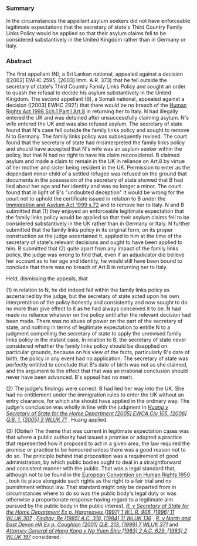 ### Summary

In the circumstances the appellant asylum seekers did not have enforceable legitimate expectations that the secretary of state's Third Country Family Links Policy would be applied so that their asylum claims fell to be considered substantively in the United Kingdom rather than in Germany or Italy.

### Abstract

The first appellant (N), a Sri Lankan national, appealed against a decision ([2002] EWHC 2595, [2003] Imm. A.R. 373) that he fell outside the secretary of state's Third Country Family Links Policy and sought an order to quash the refusal to decide his asylum substantively in the United Kingdom. The second appellant (B), a Somali national, appealed against a decision ([2003] EWHC 2921) that there would be no breach of the [Human Rights Act 1998 Sch.1 Part I Art.8](https://uk.westlaw.com/Document/I2B36F6F0E45011DA8D70A0E70A78ED65/View/FullText.html?originationContext=document&transitionType=DocumentItem&ppcid=5ecf1c23b1ad4316b46b3e0d3638bd02&contextData=(sc.Default)) in returning her to Italy. N had illegally entered the UK and was detained after unsuccessfully claiming asylum. N's wife entered the UK and was also refused asylum. The secretary of state found that N's case fell outside the family links policy and sought to remove N to Germany. The family links policy was subsequently revised. The court found that the secretary of state had misinterpreted the family links policy and should have accepted that N's wife was an asylum seeker within the policy, but that N had no right to have his claim reconsidered. B claimed asylum and made a claim to remain in the UK in reliance on Art.8 by virtue of her mother and sister being resident in the UK. Permission to enter as the dependant minor child of a settled refugee was refused on the ground that documents in the possession of the secretary of state showed that B had lied about her age and her identity and was no longer a minor. The court found that in light of B's "undoubted deception" it would be wrong for the court not to uphold the certificate issued in relation to B under the [Immigration and Asylum Act 1999 s.72](https://uk.westlaw.com/Document/IA7A29E60E45011DA8D70A0E70A78ED65/View/FullText.html?originationContext=document&transitionType=DocumentItem&ppcid=5ecf1c23b1ad4316b46b3e0d3638bd02&contextData=(sc.Default)) and to remove her to Italy. N and B submitted that (1) they enjoyed an enforceable legitimate expectation that the family links policy would be applied so that their asylum claims fell to be considered substantively in the UK rather than in Germany or Italy. N further submitted that the family links policy in its original form, on its proper construction as the judge ascertained it, applied to him at the time of the secretary of state's relevant decisions and ought to have been applied to him. B submitted that (2) quite apart from any impact of the family links policy, the judge was wrong to find that, even if an adjudicator did believe her account as to her age and identity, he would still have been bound to conclude that there was no breach of Art.8 in returning her to Italy.

Held, dismissing the appeals, that 

(1) in relation to N, he did indeed fall within the family links policy as ascertained by the judge, but the secretary of state acted upon his own interpretation of the policy honestly and consistently and now sought to do no more than give effect to it as he had always conceived it to be. N had made no reliance whatever on the policy until after the relevant decision had been made. There was no abuse of power on the part of the secretary of state, and nothing in terms of legitimate expectation to entitle N to a judgment compelling the secretary of state to apply the unrevised family links policy in the instant case. In relation to B, the secretary of state never considered whether the family links policy should be disapplied on particular grounds, because on his view of the facts, particularly B's date of birth, the policy in any event had no application. The secretary of state was perfectly entitled to conclude that B's date of birth was not as she claimed, and the argument to the effect that that was an irrational conclusion should never have been advanced. B's appeal had no merit. 

(2) The judge's findings were correct. B had lied her way into the UK. She had no entitlement under the immigration rules to enter the UK without an entry clearance, for which she should have applied in the ordinary way. The judge's conclusion was wholly in line with the judgment in _[Huang v Secretary of State for the Home Department [2005] EWCA Civ 105, [2006] Q.B. 1, [2005] 3 WLUK 71](https://uk.westlaw.com/Document/IC4411CF0E42711DA8FC2A0F0355337E9/View/FullText.html?originationContext=document&transitionType=DocumentItem&ppcid=5ecf1c23b1ad4316b46b3e0d3638bd02&contextData=(sc.Default))_ , Huang applied. 

(3) (Obiter) The theme that was current in legitimate expectation cases was that where a public authority had issued a promise or adopted a practice that represented how it proposed to act in a given area, the law required the promise or practice to be honoured unless there was a good reason not to do so. The principle behind that proposition was a requirement of good administration, by which public bodies ought to deal in a straightforward and consistent manner with the public. That was a legal standard that, although not to be found in the [European Convention on Human Rights 1950](https://uk.westlaw.com/Document/I38C9C0AD773A4385868CB431E132B1A7/View/FullText.html?originationContext=document&transitionType=DocumentItem&ppcid=5ecf1c23b1ad4316b46b3e0d3638bd02&contextData=(sc.Default)) , took its place alongside such rights as the right to a fair trial and no punishment without law. That standard might only be departed from in circumstances where to do so was the public body's legal duty or was otherwise a proportionate response having regard to a legitimate aim pursued by the public body in the public interest, _[R. v Secretary of State for the Home Department Ex p. Hargreaves [1997] 1 W.L.R. 906, [1996] 11 WLUK 307](https://uk.westlaw.com/Document/I65810531E42811DA8FC2A0F0355337E9/View/FullText.html?originationContext=document&transitionType=DocumentItem&ppcid=5ecf1c23b1ad4316b46b3e0d3638bd02&contextData=(sc.Default))_ , _[Findlay, Re [1985] A.C. 318, [1984] 11 WLUK 136](https://uk.westlaw.com/Document/IA6B8D740E42711DA8FC2A0F0355337E9/View/FullText.html?originationContext=document&transitionType=DocumentItem&ppcid=5ecf1c23b1ad4316b46b3e0d3638bd02&contextData=(sc.Default))_ , _[R. v North and East Devon HA Ex p. Coughlan [2001] Q.B. 213, [1999] 7 WLUK 371](https://uk.westlaw.com/Document/I5B8B1FC0E42811DA8FC2A0F0355337E9/View/FullText.html?originationContext=document&transitionType=DocumentItem&ppcid=5ecf1c23b1ad4316b46b3e0d3638bd02&contextData=(sc.Default))_ and _[Attorney General of Hong Kong v Ng Yuen Shiu [1983] 2 A.C. 629, [1983] 2 WLUK 197](https://uk.westlaw.com/Document/I69BD1DB0E42711DA8FC2A0F0355337E9/View/FullText.html?originationContext=document&transitionType=DocumentItem&ppcid=5ecf1c23b1ad4316b46b3e0d3638bd02&contextData=(sc.Default))_ considered.